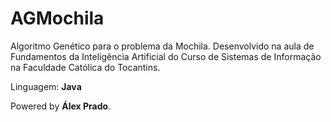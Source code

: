 # AGMochila

Algoritmo Genético para o problema da Mochila. Desenvolvido na aula de Fundamentos da Inteligência Artificial do Curso de Sistemas de Informação na Faculdade Católica do Tocantins.

Linguagem: **Java**

Powered by **Álex Prado**.